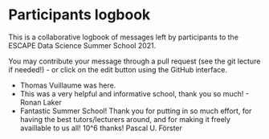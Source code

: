 # Participants logbook

This is a collaborative logbook of messages left by participants to the ESCAPE Data Science Summer School 2021.

You may contribute your message through a pull request (see the git lecture if needed!) - or click on the edit button using the GitHub interface.


* Thomas Vuillaume was here.
* This was a very helpful and informative school, thank you so much! - Ronan Laker
* Fantastic Summer School! Thank you for putting in so much effort, for having the best tutors/lecturers around, and for making it freely availlable to us all! 10^6 thanks! Pascal U. Förster
